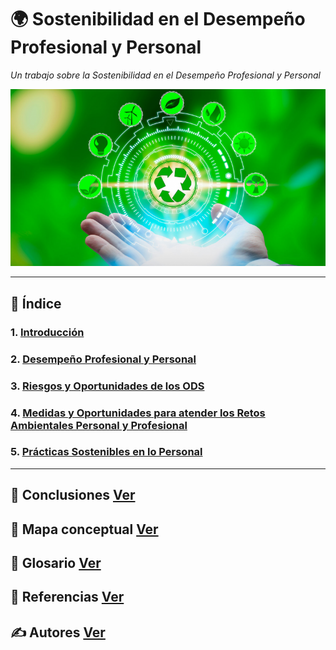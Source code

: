 # 🌍 Sostenibilidad en el Desempeño Profesional y Personal

_Un trabajo sobre la Sostenibilidad en el Desempeño Profesional y Personal_

![img](img/desarrollo_ecoloogico.png)

---

## 📑 Índice

### 1. [Introducción](introduccion.md)
### 2. [Desempeño Profesional y Personal](desempeno_profesional.md)
### 3. [Riesgos y Oportunidades de los ODS](riesgos.md)
### 4. [Medidas y Oportunidades para atender los Retos Ambientales Personal y Profesional](medidas.md)
### 5. [Prácticas Sostenibles en lo Personal](practicas.md)

---

## 📑 Conclusiones [Ver](conclusiones.md)

## 🧷 Mapa conceptual [Ver](mapa_conceptual.md)

## 📘 Glosario [Ver](glosario.md)

## 📖 Referencias [Ver](referencias.md)

## ✍️ Autores [Ver](autores.md)
